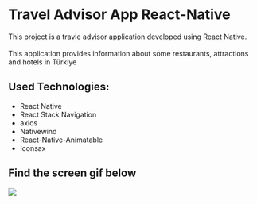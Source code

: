 # Travel Advisor App React-Native

This project is a travle advisor application developed using React Native.
<br/>
<br/> This application provides information about some restaurants, attractions and hotels in Türkiye
<br/>

## Used Technologies:

- React Native
- React Stack Navigation
- axios
- Nativewind
- React-Native-Animatable
- Iconsax

<h2> Find the screen gif below </h2>

![](/discover.gif)
